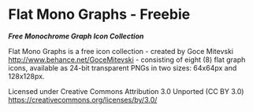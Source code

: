 # Flat Mono Graphs - Freebie #
***Free Monochrome Graph Icon Collection***

Flat Mono Graphs is a free icon collection - created by Goce Mitevski http://www.behance.net/GoceMitevski - consisting of eight (8) flat graph icons, available as 24-bit transparent PNGs in two sizes: 64x64px and 128x128px.

Licensed under Creative Commons Attribution 3.0 Unported (CC BY 3.0)
https://creativecommons.org/licenses/by/3.0/